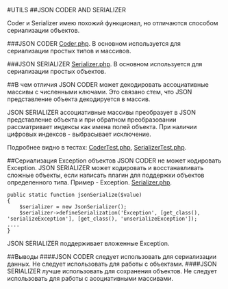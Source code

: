 #UTILS
##JSON CODER AND SERIALIZER

Coder и Serializer имею похожий функционал, но отличаются способом сериализации объектов.

###JSON CODER
[Coder.php](https://github.com/avz-cmf/zaboy/blob/master/src/utils/Json/Coder.php/).
В основном используется для сериализации простых типов и массивов.

###JSON SERIALIZER
[Serializer.php](https://github.com/avz-cmf/zaboy/blob/master/src/utils/Json/Serializer.php/).
В основном используется для сериализации простых объектов.

##В чем отличия
JSON CODER может декодировать ассоциативные массивы с численными ключами. Это связано стем, что JSON представление объекта декодируется в массив.

JSON SERIALIZER ассоциативные массивы преобразует в JSON представление объекта и при обратном преобразовании рассматривает индексы как имена полей объекта.
При наличии цифровых индексов - выбрасывает исключение.

Подробнее видно в тестах:
[CoderTest.php](https://github.com/avz-cmf/zaboy/blob/master/src/utils/Json/Coder.php/),
[SerializerTest.php](https://github.com/avz-cmf/zaboy/blob/master/src/utils/Json/Coder.php/).

##Сериализация Exception объектов
JSON CODER не может кодировать Exception.
JSON SERIALIZER может кодировать и восстанавливать сложные объекты, если написать плагин для поддержки объектов определенного типа.
Пример - Exception. [Serializer.php](https://github.com/avz-cmf/zaboy/blob/master/src/utils/Json/Serializer.php/).

    public static function jsonSerialize($value)
    {
        $serializer = new JsonSerializer();
        $serializer->defineSerialization('Exception', [get_class(), 'serializeException'], [get_class(), 'unserializeException']);
    ....
    }
JSON SERIALIZER поддерживает вложенные Exception.

##Выводы
####JSON CODER следует использовать для сериализации данных. Не следует использовать для работы с объектами.
####JSON SERIALIZER лучше использовать для сохранения объектов. Не следует использовать для работы с асоциативными массивами.
